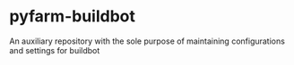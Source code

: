 pyfarm-buildbot
===============

An auxiliary repository with the sole purpose of maintaining configurations and settings for buildbot
